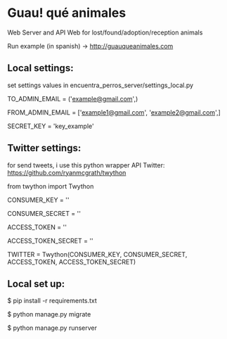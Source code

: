 # Guau! qué animales

Web Server and API Web for lost/found/adoption/reception animals

Run example (in spanish) -> http://guauqueanimales.com



## Local settings:

set settings values in encuentra_perros_server/settings_local.py

TO_ADMIN_EMAIL = ('example@gmail.com',)

FROM_ADMIN_EMAIL = ['example1@gmail.com', 'example2@gmail.com',]

SECRET_KEY = 'key_example'


## Twitter settings:

for send tweets, i use this python wrapper API Twitter: https://github.com/ryanmcgrath/twython

from twython import Twython

CONSUMER_KEY = ''

CONSUMER_SECRET = ''

ACCESS_TOKEN = ''

ACCESS_TOKEN_SECRET = ''

TWITTER = Twython(CONSUMER_KEY, CONSUMER_SECRET, ACCESS_TOKEN, ACCESS_TOKEN_SECRET)



## Local set up:

$ pip install -r requirements.txt

$ python manage.py migrate

$ python manage.py runserver
